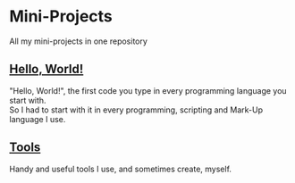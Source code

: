# Mini-Projects
All my mini-projects in one repository

## <a href="https://github.com/Bash-04/Mini-Projects/tree/main/Hello%2C%20world!">Hello, World!</a>
"Hello, World!", the first code you type in every programming language you start with. 
<br>
So I had to start with it in every programming, scripting and Mark-Up language I use.

## <a href="https://github.com/Bash-04/Mini-Projects/tree/main/Tools/">Tools</a>
Handy and useful tools I use, and sometimes create, myself.
